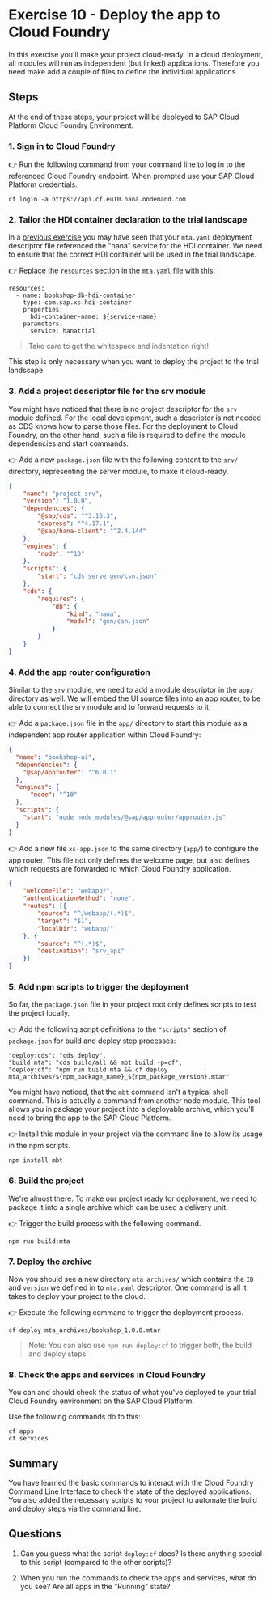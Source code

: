# Exercise 10 - Deploy the app to Cloud Foundry


In this exercise you'll make your project cloud-ready. In a cloud deployment, all modules will run as independent (but linked) applications. Therefore you need make add a couple of files to define the individual applications.


## Steps

At the end of these steps, your project will be deployed to SAP Cloud Platform Cloud Foundry Environment.

### 1. Sign in to Cloud Foundry

:point_right: Run the following command from your command line to log in to the referenced Cloud Foundry endpoint. When prompted use your SAP Cloud Platform credentials.

```
cf login -a https://api.cf.eu10.hana.ondemand.com
```

### 2. Tailor the HDI container declaration to the trial landscape

In a [previous exercise](../09) you may have seen that your `mta.yaml` deployment descriptor file referenced the "hana" service for the HDI container. We need to ensure that the correct HDI container will be used in the trial landscape. 

:point_right: Replace the `resources` section in the `mta.yaml` file with this:
```
resources:
  - name: bookshop-db-hdi-container
    type: com.sap.xs.hdi-container
    properties:
      hdi-container-name: ${service-name}
    parameters:
      service: hanatrial
```

> Take care to get the whitespace and indentation right!

This step is only necessary when you want to deploy the project to the trial landscape.

### 3. Add a project descriptor file for the srv module

You might have noticed that there is no project descriptor for the `srv` module defined. For the local development, such a descriptor is not needed as CDS knows how to parse those files. For the deployment to Cloud Foundry, on the other hand, such a file is required to define the module dependencies and start commands.

:point_right: Add a new `package.json` file with the following content to the `srv/` directory, representing the server module, to make it cloud-ready.

```json
{
    "name": "project-srv",
    "version": "1.0.0",
    "dependencies": {
        "@sap/cds": "^3.16.3",
        "express": "^4.17.1",
        "@sap/hana-client": "^2.4.144"
    },
    "engines": {
        "node": "^10"
    },
    "scripts": {
        "start": "cds serve gen/csn.json"
    },
    "cds": {
        "requires": {
            "db": {
                "kind": "hana",
                "model": "gen/csn.json"
            }
        }
    }
}

```



### 4. Add the app router configuration
Similar to the `srv` module, we need to add a module descriptor in the `app/` directory as well. We will embed the UI source files into an app router, to be able to connect the srv module and to forward requests to it.


:point_right: Add a `package.json` file in the `app/` directory to start this module as a independent app router application within Cloud Foundry:

```json
{
  "name": "bookshop-ui",
  "dependencies": {
    "@sap/approuter": "^6.0.1"
  },
  "engines": {
      "node": "^10"
  },
  "scripts": {
    "start": "node node_modules/@sap/approuter/approuter.js"
  }
}
```

:point_right: Add a new file `xs-app.json` to the same directory (`app/`) to configure the app router. This file not only defines the welcome page, but also defines which requests are forwarded to which Cloud Foundry application.

```json
{
    "welcomeFile": "webapp/",
    "authenticationMethod": "none",
    "routes": [{
        "source": "^/webapp/(.*)$",
        "target": "$1",
        "localDir": "webapp/"
    }, {
        "source": "^(.*)$",
        "destination": "srv_api"
    }]
}

```


### 5. Add npm scripts to trigger the deployment
So far, the `package.json` file in your project root only defines scripts to test the project locally.


:point_right: Add the following script definitions to the `"scripts"` section of `package.json` for build and deploy step processes:
```
"deploy:cds": "cds deploy",
"build:mta": "cds build/all && mbt build -p=cf",
"deploy:cf": "npm run build:mta && cf deploy mta_archives/${npm_package_name}_${npm_package_version}.mtar"
```

You might have noticed, that the `mbt` command isn't a typical shell command. This is actually a command from another node module. This tool allows you in package your project into a deployable archive, which you'll need to bring the app to the SAP Cloud Platform.

:point_right: Install this module in your project via the command line to allow its usage in the npm scripts.
```
npm install mbt
```

### 6. Build the project
We're almost there. To make our project ready for deployment, we need to package it into a single archive which can be used a delivery unit.

:point_right: Trigger the build process with the following command.
```
npm run build:mta
```
### 7. Deploy the archive
Now you should see a new directory `mta_archives/` which contains the `ID` and `version` we defined in to `mta.yaml` descriptor. One command is all it takes to deploy your project to the cloud.

:point_right: Execute the following command to trigger the deployment process.
```
cf deploy mta_archives/bookshop_1.0.0.mtar
```

> Note: You can also use `npm run deploy:cf` to trigger both, the build and deploy steps


### 8. Check the apps and services in Cloud Foundry

You can and should check the status of what you've deployed to your trial Cloud Foundry environment on the SAP Cloud Platform. 

Use the following commands do to this:

```
cf apps
cf services
```

## Summary

You have learned the basic commands to interact with the Cloud Foundry Command Line Interface to check the state of the deployed applications. You also added the necessary scripts to your project to automate the build and deploy steps via the command line.

## Questions

1. Can you guess what the script `deploy:cf` does? Is there anything special to this script (compared to the other scripts)?

1. When you run the commands to check the apps and services, what do you see? Are all apps in the "Running" state?
